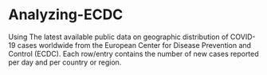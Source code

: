 # Analyzing-ECDC
Using The latest available public data on geographic distribution of COVID-19 cases worldwide from the European Center for Disease Prevention and Control (ECDC). Each row/entry contains the number of new cases reported per day and per country or region.
